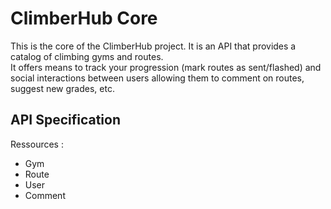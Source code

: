 ClimberHub Core
===============

This is the core of the ClimberHub project. It is an API that provides a catalog of climbing gyms and routes.  
It offers means to track your progression (mark routes as sent/flashed) and social interactions between users allowing them to comment on routes, suggest new grades, etc.  

## API Specification

Ressources :
- Gym
- Route
- User
- Comment
